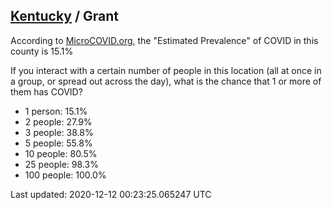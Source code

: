 
## [Kentucky](/united-states/kentucky) / Grant

According to [MicroCOVID.org](http://microcovid.org),
the "Estimated Prevalence" of COVID in this county is 15.1%

If you interact with a certain number of people in this location
(all at once in a group, or spread out across the day), what is the chance that
1 or more of them has COVID?

- 1 person: 15.1%
- 2 people: 27.9%
- 3 people: 38.8%
- 5 people: 55.8%
- 10 people: 80.5%
- 25 people: 98.3%
- 100 people: 100.0%

Last updated: 2020-12-12 00:23:25.065247 UTC
